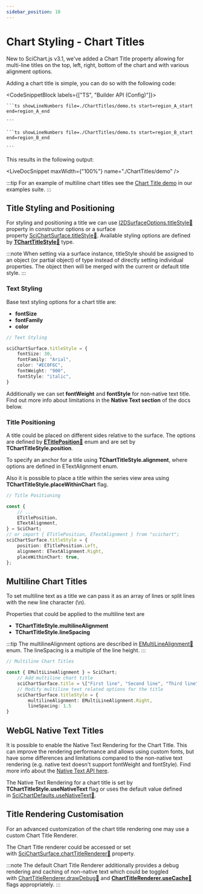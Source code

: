 ```yaml
---
sidebar_position: 10
---
```


# Chart Styling - Chart Titles

New to SciChart.js v3.1, we've added a Chart Title property allowing for multi-line titles on the top, left, right, bottom of the chart and with various alignment options.

Adding a chart title is simple, you can do so with the following code:

<CodeSnippetBlock labels={["TS", "Builder API (Config)"]}>

    ```ts showLineNumbers file=./ChartTitles/demo.ts start=region_A_start end=region_A_end
 
    ```

    ```ts showLineNumbers file=./ChartTitles/demo.ts start=region_B_start end=region_B_end
 
    ```
 
</CodeSnippetBlock>
 

This results in the following output:

<LiveDocSnippet maxWidth={"100%"} name="./ChartTitles/demo" />

:::tip
For an example of multiline chart titles see the [Chart Title demo](https://demo.scichart.com/javascript-chart-title) in our examples suite.
:::

Title Styling and Positioning
-----------------------------

For styling and positioning a title we can use [I2DSurfaceOptions.titleStyle:blue_book:](https://www.scichart.com/documentation/js/current/typedoc/interfaces/i2dsurfaceoptions.html#titlestyle) property in constructor options or a surface property [SciChartSurface.titleStyle:blue_book:](https://www.scichart.com/documentation/js/current/typedoc/classes/scichartsurface.html#titlestyle). Available styling options are defined by **[TChartTitleStyle:blue_book:](https://www.scichart.com/documentation/js/current/typedoc/index.html#tcharttitlestyle)** type.

:::note
When setting via a surface instance, titleStyle should be assigned to an object (or partial object) of type instead of directly setting individual properties. The object then will be merged with the current or default title style.
:::

### Text Styling

Base text styling options for a chart title are:

*   **fontSize**
*   **fontFamily**
*   **color**

```ts
// Text Styling

sciChartSurface.titleStyle = {
    fontSize: 30,
    fontFamily: "Arial",
    color: "#EC0F6C",
    fontWeight: "900",
    fontStyle: "italic",
}
```

Additionally we can set **fontWeight** and **fontStyle** for non-native text title. Find out more info about limitations in the **Native Text section** of the docs below.

### Title Positioning

A title could be placed on different sides relative to the surface. The options are defined by **[ETitlePosition:blue_book:](https://www.scichart.com/documentation/js/current/typedoc/enums/etitleposition.html)** enum and are set by **TChartTitleStyle.position**.

To specify an anchor for a title using **TChartTitleStyle.alignment**, where options are defined in ETextAlignment enum.

Also it is possible to place a title within the series view area using **TChartTitleStyle.placeWithinChart** flag.

```ts
// Title Positioning

const {
    // ...
    ETitlePosition,
    ETextAlignment,
} = SciChart;
// or import { ETitlePosition, ETextAlignment } from "scichart";
sciChartSurface.titleStyle = {
    position: ETitlePosition.Left,
    alignment: ETextAlignment.Right,
    placeWithinChart: true,
};
```

Multiline Chart Titles
----------------------

To set multiline text as a title we can pass it as an array of lines or split lines with the new line character (\\n).

Properties that could be applied to the multiline text are

*   **TChartTitleStyle.multilineAlignment**
*   **TChartTitleStyle.lineSpacing**

:::tip
The multilineAlignment options are described in [EMultiLineAlignment:blue_book:](https://www.scichart.com/documentation/js/current/typedoc/enums/emultilinealignment.html) enum. The lineSpacing is a multiple of the line height.
:::

```ts
// Multiline Chart Titles

const { EMultiLineAlignment } = SciChart;
    // Add multiline chart title
    sciChartSurface.title = \["First line", "Second line", "Third line"\]; // "Or 'FirstLine \\n Second line'
    // Modify multiline text related options for the title
    sciChartSurface.titleStyle = {
        multilineAlignment: EMultiLineAlignment.Right,
        lineSpacing: 1.5
}
```

WebGL Native Text Titles
------------------------

It is possible to enable the Native Text Rendering for the Chart Title. This can improve the rendering performance and allows using custom fonts, but have some differences and limitations compared to the non-native text rendering (e.g. native text doesn't support fontWeight and fontStyle). Find more info about the [Native Text API here](/docs/2d-charts/miscellaneous-apis/native-text-api).

The Native Text Rendering for a chart title is set by **TChartTitleStyle.useNativeText** flag or uses the default value defined in [SciChartDefaults.useNativeText:blue_book:](https://www.scichart.com/documentation/js/current/typedoc/classes/scichartdefaults.html#usenativetext).

Title Rendering Customisation
-----------------------------

For an advanced customization of the chart title rendering one may use a custom Chart Title Renderer.

The Chart Title renderer could be accessed or set with [SciChartSurface.chartTitleRenderer:blue_book:](https://www.scichart.com/documentation/js/current/typedoc/classes/scichartsurface.html#charttitlerenderer) property.

:::note
The default Chart Title Renderer additionally provides a debug rendering and caching of non-native text which could be toggled with [ChartTitleRenderer.drawDebug:blue_book:](https://www.scichart.com/documentation/js/current/typedoc/classes/charttitlerenderer.html#drawdebug) and **[ChartTitleRenderer.useCache:blue_book:](https://www.scichart.com/documentation/js/current/typedoc/classes/charttitlerenderer.html#usecache)** flags appropriately.
:::